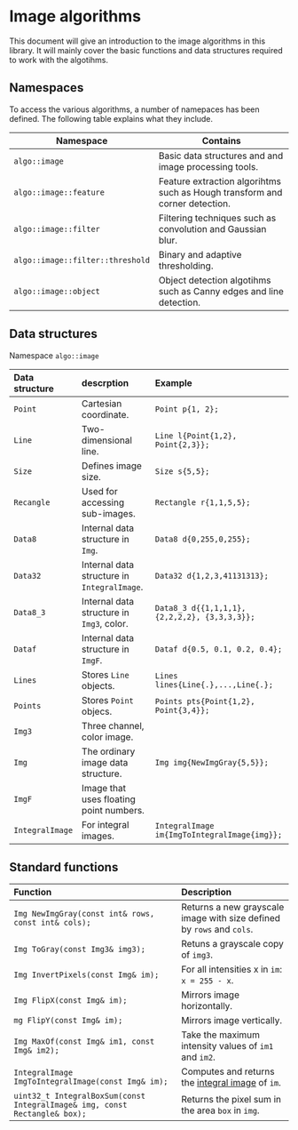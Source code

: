 Image algorithms
================

This document will give an introduction to the image algorithms in this library. It will mainly cover the basic functions
and data structures required to work with the algotihms. 

## Namespaces
To access the various algorithms, a number of namepaces has been defined. The following table explains what they 
include.

| Namespace | Contains |
|---|---|
|`algo::image`| Basic data structures and and image processing tools.|
|`algo::image::feature`|Feature extraction algorihtms such as Hough transform and corner detection.|
|`algo::image::filter`|Filtering techniques such as convolution and Gaussian blur.|
|`algo::image::filter::threshold`| Binary and adaptive thresholding. |
|`algo::image::object`|Object detection algotihms such as Canny edges and line detection.|

## Data structures
Namespace `algo::image`

|Data structure| descrption| Example |
|:---|:---|:---|
|`Point`            |Cartesian coordinate.                          | `Point p{1, 2};`                                  | 
|`Line`             |Two-dimensional line.                          | `Line l{Point{1,2}, Point{2,3}};`                 |    
|`Size`             |Defines image size.                            | `Size s{5,5};`                                    |
|`Recangle`         |Used for accessing sub-images.                 | `Rectangle r{1,1,5,5};`                           |
|`Data8`            |Internal data structure in `Img`.              | `Data8 d{0,255,0,255};`                           |
|`Data32`           |Internal data structure in `IntegralImage`.    | `Data32 d{1,2,3,41131313};`                       |
|`Data8_3`          |Internal data structure in `Img3`, color.      | `Data8_3 d{{1,1,1,1}, {2,2,2,2}, {3,3,3,3}};`     |
|`Dataf`            |Internal data structure in `ImgF`.             | `Dataf d{0.5, 0.1, 0.2, 0.4};`|
|`Lines`            |Stores `Line` objects.                         |`Lines lines{Line{.},...,Line{.};`             |
|`Points`           |Stores `Point` objecs.                         |`Points pts{Point{1,2}, Point{3,4}};`|
|`Img3`             |Three channel, color image.                    ||
|`Img`              |The ordinary image data structure.             |`Img img{NewImgGray{5,5}};`|
|`ImgF`             |Image that uses floating point numbers.        ||
|`IntegralImage`    |For integral images.                           |`IntegralImage im{ImgToIntegralImage{img}};`|

## Standard functions

|Function|Description|
|:---|:---|
|`Img NewImgGray(const int& rows, const int& cols);`                        |Returns a new grayscale image with size defined by `rows` and `cols`.  |
|`Img ToGray(const Img3& img3);`                                            |Retuns a grayscale copy of `img3`.                                     |
|`Img InvertPixels(const Img& im);`                                         |For all intensities x in `im`: `x = 255 - x`.                          |
|`Img FlipX(const Img& im);`                                                |Mirrors image horizontally.                                            |
|`mg FlipY(const Img& im);`                                                 |Mirrors image vertically.                                              |
|`Img MaxOf(const Img& im1, const Img& im2);`                               |Take the maximum intensity values of `im1` and `im2`.                  |
|`IntegralImage ImgToIntegralImage(const Img& im);`                         |Computes and returns the [integral image](https://en.wikipedia.org/wiki/Summed-area_table) of `im`.                       |
|`uint32_t IntegralBoxSum(const IntegralImage& img, const Rectangle& box);` |Returns the pixel sum in the area `box` in `img`.  |